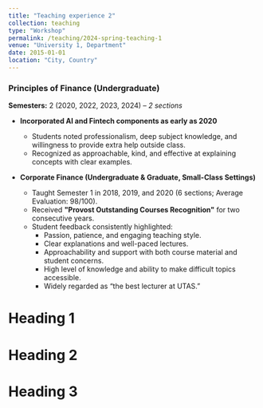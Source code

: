 ```yaml
---
title: "Teaching experience 2"
collection: teaching
type: "Workshop"
permalink: /teaching/2024-spring-teaching-1
venue: "University 1, Department"
date: 2015-01-01
location: "City, Country"
---
```


### Principles of Finance (Undergraduate)  
**Semesters:** 2 (2020, 2022, 2023, 2024) – *2 sections*

- **Incorporated AI and Fintech components as early as 2020**  
  - Students noted professionalism, deep subject knowledge, and willingness to provide extra help outside class.  
  - Recognized as approachable, kind, and effective at explaining concepts with clear examples.  

- **Corporate Finance (Undergraduate & Graduate, Small-Class Settings)**  
  - Taught Semester 1 in 2018, 2019, and 2020 (6 sections; Average Evaluation: 98/100).  
  - Received **"Provost Outstanding Courses Recognition"** for two consecutive years.  
  - Student feedback consistently highlighted:  
    - Passion, patience, and engaging teaching style.  
    - Clear explanations and well-paced lectures.  
    - Approachability and support with both course material and student concerns.  
    - High level of knowledge and ability to make difficult topics accessible.  
    - Widely regarded as “the best lecturer at UTAS.”  





Heading 1
======

Heading 2
======

Heading 3
======
